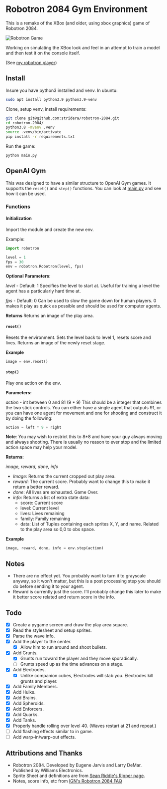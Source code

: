 # Robotron 2084 Gym Environment

This is a remake of the XBox (and older, using xbox graphics) game of Robotron 2084.

![Robotron Game](resources/robotron.png "Robotron 2084")

Working on simulating the XBox look and feel in an attempt to train a model and then test it on the console itself.

(See [my robotron player](https://github.com/stridera/robotron))

## Install

Insure you have python3 installed and venv. In ubuntu:

```bash
sudo apt install python3.9 python3.9-venv
```

Clone, setup venv, install requirements:

```bash
git clone git@github.com:stridera/robotron-2084.git
cd robotron-2084/
python3.8 -mvenv .venv
source .venv/bin/activate
pip install -r requirements.txt
```

Run the game:

```bash
python main.py
```

## OpenAI Gym

This was designed to have a similar structure to OpenAI Gym games. It supports the `reset()` and `step()` functions. You can look at [main.py](main.py) and see how it can be used.

### Functions

#### Initialization

Import the module and create the new env.

Example:

```python
import robotron

level = 1
fps = 30
env = robotron.Robotron(level, fps)
```

**Optional Parameters:**

_level_ - Default: 1
Specifies the level to start at. Useful for training a level the agent has a particularly hard time at.

_fps_ - Default: 0
Can be used to slow the game down for human players. 0 makes it play as quick as possible and should be used for computer agents.

**Returns**
Returns an image of the play area.

#### `reset()`

Resets the environment. Sets the level back to level 1, resets score and lives. Returns an image of the newly reset stage.

**Example**

```python
image = env.reset()
```

#### `step()`

Play one action on the env.

**Parameters:**

_action_ - int between 0 and 81 (9 \* 9)
This should be a integer that combines the two stick controls. You can either have a single agent that outputs 91, or you can have one agent for movement and one for shooting and construct it by doing the following:

```python
action = left * 9 + right
```

**Note**: You may wish to restrict this to 8\*8 and have your guy always moving and always shooting. There is usually no reason to ever stop and the limited action space may help your model.

**Returns:**

_image, reward, done, info_

- _Image_: Returns the current cropped out play area.
- _reward_: The current score. Probably want to change this to make it return a better reward.
- _done_: All lives are exhausted. Game Over.
- _info_: Returns a list of extra state data:
  - score: Current score
  - level: Current level
  - lives: Lives remaining
  - family: Family remaining
  - data: List of Tuples containing each sprites X, Y, and name.  Related to the play area so 0,0 to obs space.

**Example**

```python
image, reward, done, info = env.step(action)
```

## Notes

- There are no effect yet. You probably want to turn it to grayscale anyway, so it won't matter, but this is a post processing step you should do before sending it to your agent.
- Reward is currently just the score. I'll probably change this later to make it better score related and return score in the info.

## Todo

- [x] Create a pygame screen and draw the play area square.
- [x] Read the stylesheet and setup sprites.
- [x] Parse the wave info.
- [x] Add the player to the center.
  - [x] Allow him to run around and shoot bullets.
- [x] Add Grunts.
  - [x] Grunts run toward the player and they move sporadically.
  - [ ] Grunts speed up as the time advances on a stage.
- [x] Add Electrodes.
  - [x] Unlike companion cubes, Electrodes will stab you. Electrodes kill grunts and player.
- [x] Add Family Members.
- [x] Add Hulks.
- [x] Add Brains.
- [x] Add Spheroids.
- [x] Add Enforcers.
- [x] Add Quarks.
- [x] Add Tanks.
- [x] Properly handle rolling over level 40. (Waves restart at 21 and repeat.)
- [ ] Add flashing effects similar to in game.
- [ ] Add warp-in/warp-out effects.

## Attributions and Thanks

- Robotron 2084. Developed by Eugene Jarvis and Larry DeMar. Published by Williams Electronics.
- Sprite Sheet and definitions are from [Sean Riddle's Ripper page](https://seanriddle.com/ripper.html).
- Notes, score info, etc from [IGN's Robotron 2084 FAQ](https://www.ign.com/faqs/2005/robotron-2084-general-faq-430788)
